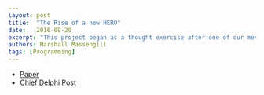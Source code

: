 ```yaml
---
layout: post
title:  "The Rise of a new HERO"
date:   2016-09-20
excerpt: "This project began as a thought exercise after one of our mentors had been playing with the new HERO board from Cross the Road Electronics (CTRE). The board was lightweight and versatile enough to be a very reliable robot control system."
authors: Marshall Massengill
tags: [Programming]
---
```

<ul style="text-align:left">
  <li><a href="https://drive.google.com/file/d/0B7SC9BMzdll7NkNvNW0xOVdKQWc/view?usp=sharing" target="\_blank">Paper</a></li>
  <li><a href="https://www.chiefdelphi.com/forums/showthread.php?t=151614" target="\_blank">Chief Delphi Post</a></li>
</ul>
